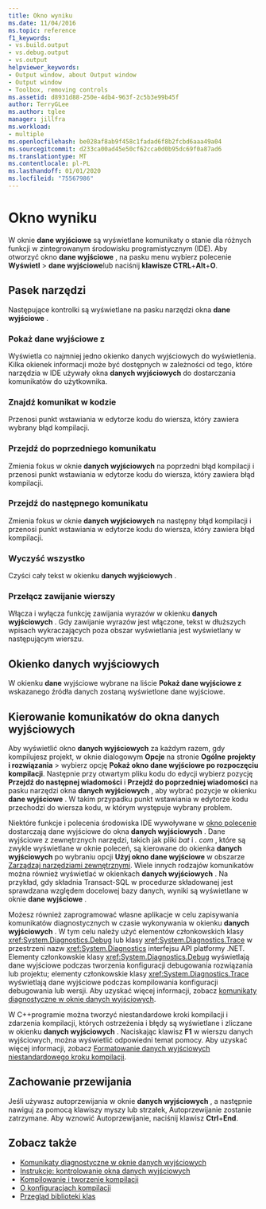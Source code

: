 ```yaml
---
title: Okno wyniku
ms.date: 11/04/2016
ms.topic: reference
f1_keywords:
- vs.build.output
- vs.debug.output
- vs.output
helpviewer_keywords:
- Output window, about Output window
- Output window
- Toolbox, removing controls
ms.assetid: d8931d88-250e-4db4-963f-2c5b3e99b45f
author: TerryGLee
ms.author: tglee
manager: jillfra
ms.workload:
- multiple
ms.openlocfilehash: be028af8ab9f458c1fadad6f8b2fcbd6aaa49a04
ms.sourcegitcommit: d233ca00ad45e50cf62cca0d0b95dc69f0a87ad6
ms.translationtype: MT
ms.contentlocale: pl-PL
ms.lasthandoff: 01/01/2020
ms.locfileid: "75567986"
---
```

# <a name="output-window"></a>Okno wyniku

W oknie **dane wyjściowe** są wyświetlane komunikaty o stanie dla różnych funkcji w zintegrowanym środowisku programistycznym (IDE). Aby otworzyć okno **dane wyjściowe** , na pasku menu wybierz polecenie **Wyświetl** > **dane wyjściowe**lub naciśnij **klawisze CTRL**+**Alt**+**O**.

## <a name="toolbar"></a>Pasek narzędzi

Następujące kontrolki są wyświetlane na pasku narzędzi okna **dane wyjściowe** .

### <a name="show-output-from"></a>Pokaż dane wyjściowe z

Wyświetla co najmniej jedno okienko danych wyjściowych do wyświetlenia. Kilka okienek informacji może być dostępnych w zależności od tego, które narzędzia w IDE używały okna **danych wyjściowych** do dostarczania komunikatów do użytkownika.

### <a name="find-message-in-code"></a>Znajdź komunikat w kodzie

Przenosi punkt wstawiania w edytorze kodu do wiersza, który zawiera wybrany błąd kompilacji.

### <a name="go-to-previous-message"></a>Przejdź do poprzedniego komunikatu

Zmienia fokus w oknie **danych wyjściowych** na poprzedni błąd kompilacji i przenosi punkt wstawiania w edytorze kodu do wiersza, który zawiera błąd kompilacji.

### <a name="go-to-next-message"></a>Przejdź do następnego komunikatu

Zmienia fokus w oknie **danych wyjściowych** na następny błąd kompilacji i przenosi punkt wstawiania w edytorze kodu do wiersza, który zawiera błąd kompilacji.

### <a name="clear-all"></a>Wyczyść wszystko

Czyści cały tekst w okienku **danych wyjściowych** .

### <a name="toggle-word-wrap"></a>Przełącz zawijanie wierszy

Włącza i wyłącza funkcję zawijania wyrazów w okienku **danych wyjściowych** . Gdy zawijanie wyrazów jest włączone, tekst w dłuższych wpisach wykraczających poza obszar wyświetlania jest wyświetlany w następującym wierszu.

## <a name="output-pane"></a>Okienko danych wyjściowych

W okienku **dane** wyjściowe wybrane na liście **Pokaż dane wyjściowe z** wskazanego źródła danych zostaną wyświetlone dane wyjściowe.

## <a name="route-messages-to-the-output-window"></a>Kierowanie komunikatów do okna danych wyjściowych

Aby wyświetlić okno **danych wyjściowych** za każdym razem, gdy kompilujesz projekt, w oknie dialogowym **Opcje** na stronie **Ogólne** **projekty i rozwiązania** > wybierz opcję **Pokaż okno dane wyjściowe po rozpoczęciu kompilacji**. Następnie przy otwartym pliku kodu do edycji wybierz pozycję **Przejdź do następnej wiadomości** i **Przejdź do poprzedniej wiadomości** na pasku narzędzi okna **danych wyjściowych** , aby wybrać pozycje w okienku **dane wyjściowe** . W takim przypadku punkt wstawiania w edytorze kodu przechodzi do wiersza kodu, w którym występuje wybrany problem.

Niektóre funkcje i polecenia środowiska IDE wywoływane w [okno polecenie](../../ide/reference/command-window.md) dostarczają dane wyjściowe do okna **danych wyjściowych** . Dane wyjściowe z zewnętrznych narzędzi, takich jak pliki *bat* i *. com* , które są zwykle wyświetlane w oknie poleceń, są kierowane do okienka **danych wyjściowych** po wybraniu opcji **Użyj okno dane wyjściowe** w obszarze [Zarządzaj narzędziami zewnętrznymi](../../ide/managing-external-tools.md). Wiele innych rodzajów komunikatów można również wyświetlać w okienkach **danych wyjściowych** . Na przykład, gdy składnia Transact-SQL w procedurze składowanej jest sprawdzana względem docelowej bazy danych, wyniki są wyświetlane w oknie **dane wyjściowe** .

Możesz również zaprogramować własne aplikacje w celu zapisywania komunikatów diagnostycznych w czasie wykonywania w okienku **danych wyjściowych** . W tym celu należy użyć elementów członkowskich klasy <xref:System.Diagnostics.Debug> lub klasy <xref:System.Diagnostics.Trace> w przestrzeni nazw <xref:System.Diagnostics> interfejsu API platformy .NET. Elementy członkowskie klasy <xref:System.Diagnostics.Debug> wyświetlają dane wyjściowe podczas tworzenia konfiguracji debugowania rozwiązania lub projektu; elementy członkowskie klasy <xref:System.Diagnostics.Trace> wyświetlają dane wyjściowe podczas kompilowania konfiguracji debugowania lub wersji. Aby uzyskać więcej informacji, zobacz [komunikaty diagnostyczne w oknie danych wyjściowych](../../debugger/diagnostic-messages-in-the-output-window.md).

W C++programie można tworzyć niestandardowe kroki kompilacji i zdarzenia kompilacji, których ostrzeżenia i błędy są wyświetlane i zliczane w okienku **danych wyjściowych** . Naciskając klawisz **F1** w wierszu danych wyjściowych, można wyświetlić odpowiedni temat pomocy. Aby uzyskać więcej informacji, zobacz [Formatowanie danych wyjściowych niestandardowego kroku kompilacji](/cpp/build/formatting-the-output-of-a-custom-build-step-or-build-event).

## <a name="scroll-behavior"></a>Zachowanie przewijania

Jeśli używasz autoprzewijania w oknie **danych wyjściowych** , a następnie nawiguj za pomocą klawiszy myszy lub strzałek, Autoprzewijanie zostanie zatrzymane. Aby wznowić Autoprzewijanie, naciśnij klawisz **Ctrl**+**End**.

## <a name="see-also"></a>Zobacz także

- [Komunikaty diagnostyczne w oknie danych wyjściowych](../../debugger/diagnostic-messages-in-the-output-window.md)
- [Instrukcje: kontrolowanie okna danych wyjściowych](https://msdn.microsoft.com/Library/91aebd15-8854-4a7a-9f7d-57376fb4e858)
- [Kompilowanie i tworzenie kompilacji](../../ide/compiling-and-building-in-visual-studio.md)
- [O konfiguracjach kompilacji](../../ide/understanding-build-configurations.md)
- [Przegląd biblioteki klas](/dotnet/standard/class-library-overview)
